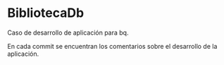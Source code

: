 BibliotecaDb
===============

Caso de desarrollo de aplicación para bq.

En cada commit se encuentran los comentarios sobre el desarrollo de la aplicación.
